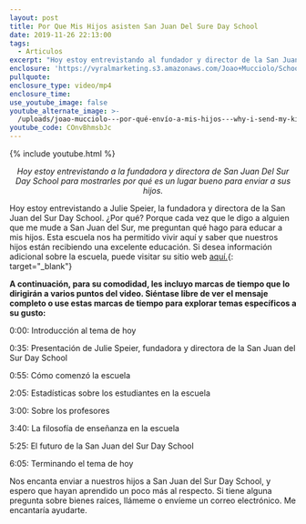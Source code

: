 ```yaml
---
layout: post
title: Por Que Mis Hijos asisten San Juan Del Sure Day School
date: 2019-11-26 22:13:00
tags:
  - Articulos
excerpt: "Hoy estoy entrevistando al fundador y director de la San Juan Del Sure Day School\_para mostrarles por qué es un lugar tan bueno para enviar a sus hijos."
enclosure: 'https://vyralmarketing.s3.amazonaws.com/Joao+Mucciolo/School+Video.mp4'
pullquote:
enclosure_type: video/mp4
enclosure_time:
use_youtube_image: false
youtube_alternate_image: >-
  /uploads/joao-mucciolo---por-qué-envío-a-mis-hijos---why-i-send-my-kids-youtube.jpg
youtube_code: COnvBhmsbJc
---
```


{% include youtube.html %}

<p style="text-align:center;"><em>Hoy estoy entrevistando a la fundadora y directora de San Juan Del Sur Day School para mostrarles por qu&eacute; es un lugar bueno para enviar a sus hijos.</em></p>

Hoy estoy entrevistando a Julie Speier, la fundadora y directora de la San Juan del Sur Day School. &iquest;Por qu&eacute;? Porque cada vez que le digo a alguien que me mude a San Juan del Sur, me preguntan qu&eacute; hago para educar a mis hijos. Esta escuela nos ha permitido vivir aqu&iacute; y saber que nuestros hijos est&aacute;n recibiendo una excelente educaci&oacute;n. Si desea informaci&oacute;n adicional sobre la escuela, puede visitar su sitio web&nbsp;[aqu&iacute;.](https://sanjuandelsurdayschool.com/){: target="_blank"}

**A continuaci&oacute;n, para su comodidad, les incluyo marcas de tiempo que lo dirigir&aacute;n a varios puntos del video. Si&eacute;ntase libre de ver el mensaje completo o use estas marcas de tiempo para explorar temas espec&iacute;ficos a su gusto:**

0:00: Introducci&oacute;n al tema de hoy

0:35: Presentaci&oacute;n de Julie Speier, fundadora y directora de la San Juan del Sur Day School

0:55: C&oacute;mo comenz&oacute; la escuela

2:05: Estad&iacute;sticas sobre los estudiantes en la escuela

3:00: Sobre los profesores

3:40: La filosof&iacute;a de ense&ntilde;anza en la escuela

5:25: El futuro de la San Juan del Sur Day School

6:05: Terminando el tema de hoy

Nos encanta enviar a nuestros hijos a San Juan del Sur Day School, y espero que hayan aprendido un poco m&aacute;s al respecto. Si tiene alguna pregunta sobre bienes ra&iacute;ces, ll&aacute;meme o env&iacute;eme un correo electr&oacute;nico. Me encantar&iacute;a ayudarte.